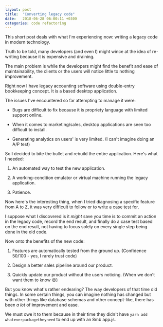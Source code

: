 ```yaml
---
layout: post
title:  "Converting legacy code"
date:   2018-06-28 06:00:11 +0300
categories: code refactoring
---
```

This short post deals with what I'm experiencing now: writing a legacy code in modern technology.

Truth to be told, many developers (and even I) might wince at the idea of re-writing because it is expensive and draining.

The main problem is while the developers might find the benefit and ease of maintainability, the clients or the users 
will notice little to nothing improvement.

Right now I have legacy accounting software using double-entry bookkeeping concept. It is a based desktop application.

The issues I've encountered so far attempting to manage it were:

- Bugs are difficult to fix because it is propriety language with limited support online.

- When it comes to marketing/sales, desktop applications are seen too difficult to install.

- Generating analytics on users' is very limited. (I can't imagine doing an A/P test)

So I decided to bite the bullet and rebuild the entire application. Here's what I needed:

1. An automated way to test the new application.

2. A working-condition emulator or virtual machine running the legacy application.

3. Patience.

Now here's the interesting thing, when I tried diagnosing a specific feature from A to Z, it was very difficult to
 follow or to write a case test for.

I suppose what I discovered is it _might_ save you time is to commit an action in the legacy code, record the end 
result, and finally do a case test based on the end result, not having to focus solely on every single step being done 
in the old code. 

Now onto the benefits of the new code:

1. Features are automatically tested from the ground up. (Confidence 50/100 - yes, I rarely trust code)

2. Design a better sales pipeline around our product.

3. Quickly update our product without the users noticing. (When we don't want them to know 😉)

But you know what's rather endearing? The way developers of that time did things. In some certain things, you can 
imagine nothing has changed but with other things like database schemas and other concept-like, there has been _a lot_
of improvement and ease.

We must owe it to them because in their time they didn't have `yarn add whateverpackagetheyneed` to end up
with an 8mb app.js.
